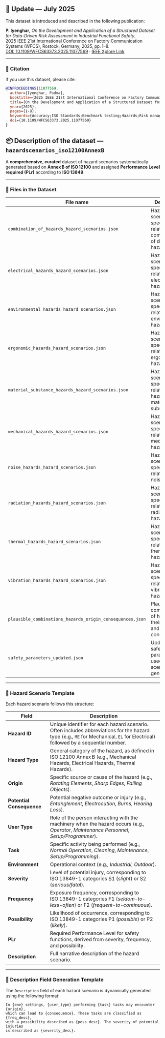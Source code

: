 ## 📢 Update — July 2025

This dataset is introduced and described in the following publication:

**P. Iyenghar**, *On the Development and Application of a Structured Dataset for Data-Driven Risk Assessment in Industrial Functional Safety*,  
2025 IEEE 21st International Conference on Factory Communication Systems (WFCS), Rostock, Germany, 2025, pp. 1–8.  
[DOI: 10.1109/WFCS63373.2025.11077569](https://doi.org/10.1109/WFCS63373.2025.11077569) · [IEEE Xplore Link](https://ieeexplore.ieee.org/document/11077569)

---

### 📄 Citation

If you use this dataset, please cite:

```bibtex
@INPROCEEDINGS{11077569,
  author={Iyenghar, Padma},
  booktitle={2025 IEEE 21st International Conference on Factory Communication Systems (WFCS)},
  title={On the Development and Application of a Structured Dataset for Data-Driven Risk Assessment in Industrial Functional Safety},
  year={2025},
  pages={1-8},
  keywords={Accuracy;ISO Standards;Benchmark testing;Hazards;Risk management;Reliability;Scenario generation;Machinery;Artificial intelligence;Software development management;machinery safety;performance level;safety function;hazards;dataset;LLM;RAG},
  doi={10.1109/WFCS63373.2025.11077569}
}
```

## 📦 Description of the dataset — `hazardscenarios_iso12100AnnexB`

A **comprehensive, curated** dataset of hazard scenarios systematically generated based on **Annex B of ISO 12100** and assigned **Performance Level required (PLr)** according to **ISO 13849**.

---

### 📂 Files in the Dataset

| File name | Description |
|-----------|-------------|
| `combination_of_hazards_hazard_scenarios.json` | Hazard scenarios specifically related to combinations of different hazards. |
| `electrical_hazards_hazard_scenarios.json` | Hazard scenarios specifically related to electrical hazards. |
| `environmental_hazards_hazard_scenarios.json` | Hazard scenarios specifically related to environmental hazards. |
| `ergonomic_hazards_hazard_scenarios.json` | Hazard scenarios specifically related to ergonomic hazards. |
| `material_substance_hazards_hazard_scenarios.json` | Hazard scenarios specifically related to hazards from materials and substances. |
| `mechanical_hazards_hazard_scenarios.json` | Hazard scenarios specifically related to mechanical hazards. |
| `noise_hazards_hazard_scenarios.json` | Hazard scenarios specifically related to noise hazards. |
| `radiation_hazards_hazard_scenarios.json` | Hazard scenarios specifically related to radiation hazards. |
| `thermal_hazards_hazard_scenarios.json` | Hazard scenarios specifically related to thermal hazards. |
| `vibration_hazards_hazard_scenarios.json` | Hazard scenarios specifically related to vibration hazards. |
| `plausible_combinations_hazards_origin_consequences.json` | Plausible combinations of hazards, their origins, and potential consequences. |
| `safety_parameters_updated.json` | Updated safety parameters used in hazard scenario generation. |

---

### 📝 Hazard Scenario Template

Each hazard scenario follows this structure:

| Field | Description |
|-------|-------------|
| **Hazard ID** | Unique identifier for each hazard scenario. Often includes abbreviations for the hazard type (e.g., `ME` for Mechanical, `EL` for Electrical) followed by a sequential number. |
| **Hazard Type** | General category of the hazard, as defined in ISO 12100 Annex B (e.g., Mechanical Hazards, Electrical Hazards, Thermal Hazards). |
| **Origin** | Specific source or cause of the hazard (e.g., *Rotating Elements*, *Sharp Edges*, *Falling Objects*). |
| **Potential Consequence** | Potential negative outcome or injury (e.g., *Entanglement*, *Electrocution*, *Burns*, *Hearing Loss*). |
| **User Type** | Role of the person interacting with the machinery when the hazard occurs (e.g., *Operator*, *Maintenance Personnel*, *Setup/Programmer*). |
| **Task** | Specific activity being performed (e.g., *Normal Operation*, *Cleaning*, *Maintenance*, *Setup/Programming*). |
| **Environment** | Operational context (e.g., *Industrial*, *Outdoor*). |
| **Severity** | Level of potential injury, corresponding to ISO 13849-1 categories S1 (*slight*) or S2 (*serious/fatal*). |
| **Frequency** | Exposure frequency, corresponding to ISO 13849-1 categories F1 (*seldom-to-less-often*) or F2 (*frequent-to-continuous*). |
| **Possibility** | Likelihood of occurrence, corresponding to ISO 13849-1 categories P1 (*possible*) or P2 (*likely*). |
| **PLr** | Required Performance Level for safety functions, derived from severity, frequency, and possibility. |
| **Description** | Full narrative description of the hazard scenario. |

---

### 📜 Description Field Generation Template

The `Description` field of each hazard scenario is dynamically generated using the following format:

```text
In {env} settings, {user_type} performing {task} tasks may encounter {origin}, 
which can lead to {consequence}. These tasks are classified as {freq_desc}, 
with a possibility described as {poss_desc}. The severity of potential injuries 
is described as {severity_desc}.
